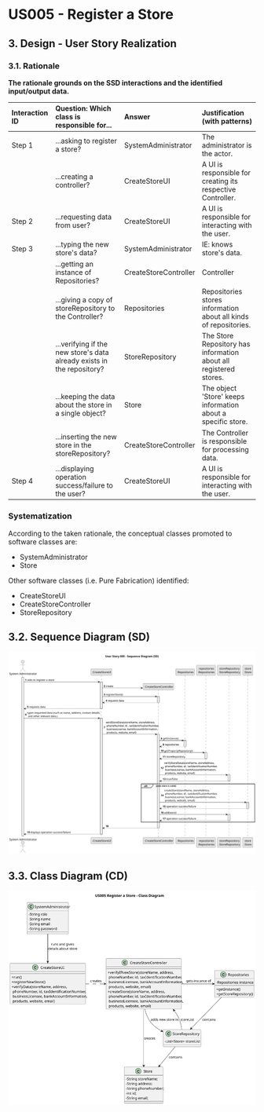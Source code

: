 # US005 - Register a Store

## 3. Design - User Story Realization

### 3.1. Rationale

**The rationale grounds on the SSD interactions and the identified input/output data.**

| Interaction ID | Question: Which class is responsible for...                                      | Answer                | Justification (with patterns)                                     |
|:---------------|:---------------------------------------------------------------------------------|:----------------------|:------------------------------------------------------------------|
| Step 1  		     | ...asking to register a store?                                                   | SystemAdministrator   | The administrator is the actor.                                   |
| 		             | ...creating a controller?                                                        | CreateStoreUI         | A UI is responsible for creating its respective Controller.       |
| Step 2  		     | ...requesting data from user?                                                    | CreateStoreUI         | A UI is responsible for interacting with the user.                |
| Step 3  		     | ...typing the new store's data?                                                  | SystemAdministrator   | IE: knows store's data.                                           |
|                | ...getting an instance of Repositories?                                          | CreateStoreController | Controller                                                        |
| 		             | ...giving a copy of storeRepository to the Controller?	 	  					                 | Repositories          | Repositories stores information about all kinds of repositories.  |
| 		             | ...verifying if the new store's data already exists in the repository?	 	  					 | StoreRepository       | The Store Repository has information about all registered stores. |
| 		             | ...keeping the data about the store in a single object?	 	  					                | Store                 | The object 'Store' keeps information about a specific store.      |
| 		             | ...inserting the new store in the storeRepository?	 	  					                     | CreateStoreController | The Controller is responsible for processing data.                |
| Step 4		       | ...displaying operation success/failure to the user?	 	  					                   | CreateStoreUI         | A UI is responsible for interacting with the user.                |

### Systematization ##

According to the taken rationale, the conceptual classes promoted to software classes are:

* SystemAdministrator
* Store

Other software classes (i.e. Pure Fabrication) identified:
* CreateStoreUI
* CreateStoreController
* StoreRepository

## 3.2. Sequence Diagram (SD)

![US005-SD](svg/US005-SD.svg)

## 3.3. Class Diagram (CD)

![US005-CD](svg/US005-CD.svg)
